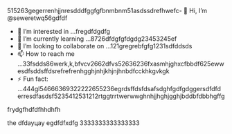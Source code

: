 515263gegerrenhjjnresdddfggfgfbnmbnm51asdssdrefhwefc- 👋 Hi, I’m @seweretwq56gdfdf
- 👀 I’m interested in ...fregdfdgdfg
- 🌱 I’m currently learning ...8726dfdgfgfdgdg23453245ef
- 💞️ I’m looking to collaborate on ...121gregrebfgfg1231sdfddsds
- 📫 How to reach me ...33fsdds86werk,k,bfvcv2662dfvs52636236fxasmhjghxcfbbdf625ewwesdfsddsffdsrefrefrenhgghjnhjkhjnjhnbdfcckhkgvkgk
- ⚡ Fun fact: ...444gl54666369322222655236egrdsffdsfdsafsdghfgdfgdggersdfdfd
erresdfasdsf5235412531212rtggtrrtwerwwghnhjjhghjgghjbddbfdbbhgffg
<!---hjl454545tweewte59662ewfdsdsmhf03dsddgrrggrr48562gdgfdfd
seweretwq/seweretwq is a ✨ special ✨ repositorrhy because its64 `README.md5354` (this file) appears on your 6dcffdcfd363GitHub proewefffi1wer211jmm2dfdf3le.455
You can click the Preview link to take a look at your changes.gghgh56888*8888few456645645465
--->frydgfhdfdfhhdhfh
the
dfdауцау
egdfdfxdfg
3333333333333333
